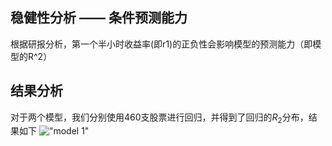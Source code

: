 ## 稳健性分析 —— 条件预测能力
  根据研报分析，第一个半小时收益率(即r1)的正负性会影响模型的预测能力（即模型的R^2）





## 结果分析
对于两个模型，我们分别使用460支股票进行回归，并得到了回归的$R_2$分布，结果如下
!["model 1"]()
